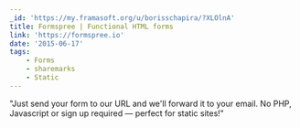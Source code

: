 ```yaml
---
_id: 'https://my.framasoft.org/u/borisschapira/?XLOlnA'
title: Formspree | Functional HTML forms
link: 'https://formspree.io'
date: '2015-06-17'
tags:
    - Forms
    - sharemarks
    - Static
---
```


<div class="markdown"><p>&quot;Just send your form to our URL and we'll forward it to your email. No PHP, Javascript or sign up required — perfect for static sites!&quot;
</p></div>
